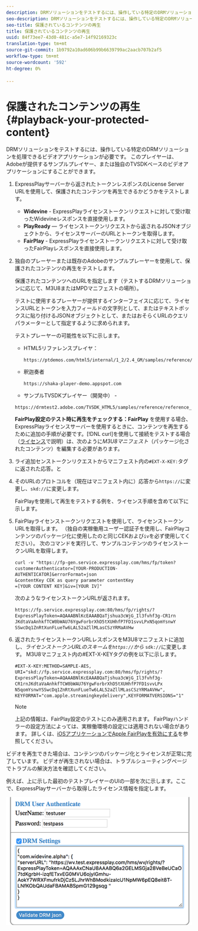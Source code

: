 ```yaml
---
description: DRMソリューションをテストするには、操作している特定のDRMソリューションを処理できるビデオアプリケーションが必要です。 このプレイヤーは、Adobeが提供するサンプルプレイヤー、または独自のTVSDKベースのビデオアプリケーションにすることができます。
seo-description: DRMソリューションをテストするには、操作している特定のDRMソリューションを処理できるビデオアプリケーションが必要です。 このプレイヤーは、Adobeが提供するサンプルプレイヤー、または独自のTVSDKベースのビデオアプリケーションにすることができます。
seo-title: 保護されているコンテンツの再生
title: 保護されているコンテンツの再生
uuid: 84f73ee7-43d0-481c-a5e7-14f92169323c
translation-type: tm+mt
source-git-commit: 1b9792a10ad606b99b6639799ac2aacb707b2af5
workflow-type: tm+mt
source-wordcount: '592'
ht-degree: 0%

---
```



# 保護されたコンテンツの再生{#playback-your-protected-content}

DRMソリューションをテストするには、操作している特定のDRMソリューションを処理できるビデオアプリケーションが必要です。 このプレイヤーは、Adobeが提供するサンプルプレイヤー、または独自のTVSDKベースのビデオアプリケーションにすることができます。

1. ExpressPlayサーバーから返されたトークンレスポンスのLicense Server URLを使用して、保護されたコンテンツを再生できるかどうかをテストします。

   * **Widevine**  - ExpressPlayライセンストークンリクエストに対して受け取ったWidevineレスポンスを直接使用します。
   * **PlayReady**  — ライセンストークンリクエストから返されるJSONオブジェクトから、ライセンスサーバーのURLとトークンを取得します。
   * **FairPlay**  - ExpressPlayライセンストークンリクエストに対して受け取ったFairPlayレスポンスを直接使用します。

1. 独自のプレーヤーまたは既存のAdobeのサンプルプレーヤーを使用して、保護されたコンテンツの再生をテストします。

   保護されたコンテンツへのURLを指定します（テストするDRMソリューションに応じて、M3U8またはMPDマニフェストの場所）。

   テストに使用するプレーヤーが提供するインターフェイスに応じて、ライセンスURLとトークンを入力フィールドの文字列として、またはテキストボックスに貼り付けるJSONオブジェクトとして、またはおそらくURLのクエリパラメーターとして指定するように求められます。

   テストプレーヤーの可能性を以下に示します。

   * HTML5リファレンスプレイヤ：

      ```
      https://ptdemos.com/html5/internal/1_2/2.4_GM/samples/reference/reference_player.html
      ```

   * 釈迦奏者

      ```
      https://shaka-player-demo.appspot.com
      ```

   * サンプルTVSDKプレイヤー（開発中） -

   ```
   https://drmtest2.adobe.com/TVSDK_HTML5/samples/reference/reference_player.html
   ```

   **FairPlay設定のテスト時に再生をチェックする：FairPlay** を使用する場合、ExpressPlayライセンスサーバーを使用するときに、コンテンツを再生するために追加の手順が必要です。[!DNL curl]を使用して接続をテストする場合（[ライセンス](../../multi-drm-workflows/quick-start/handle-the-licensing.md)で説明）は、次のように&#x200B;*M3U8マニフェスト*（パッケージ化されたコンテンツ）を編集する必要があります。

1. ライ追加センストークンリクエストからマニフェスト内の`#EXT-X-KEY:`タグに返された応答。と
1. そのURLのプロトコルを（現在はマニフェスト内に）応答から`https://`に変更し、`skd://`に変更します。

   FairPlayを使用して再生をテストする例を、ライセンス手順を含めて以下に示します。

1. FairPlayライセンストークンリクエストを使用して、ライセンストークンURLを取得します。 （独自の実稼働用ユーザー認証子を使用し、FairPlayコンテンツのパッケージ化に使用したのと同じCEKおよび`iv`を必ず使用してください）。 次のコマンドを実行して、サンプルコンテンツのライセンストークンURLを取得します。

   ```
   curl -v "https://fp-gen.service.expressplay.com/hms/fp/token? 
   customerAuthenticator=[YOUR-PRODUCTION-AUTHENTICATOR]&errorFormat=json 
   &contentKey CEK as query parameter contentKey 
   =[YOUR CONTENT KEY]&iv=[YOUR IV]"
   ```

   次のようなライセンストークンURLが返されます。

   ```
   https://fp.service.expressplay.com:80/hms/fp/rights/? 
   ExpressPlayToken=AQAAABNlKcEAAABQaTjshua3cWjG_Il3fvhf3g-CR1rn 
   JKdtaVaAnhkfTCW0bWAU76YgwForbrXhD5tXUHhfP7FD1svvLPxN5qomYsnwY 
   SSwcDq1ZnRtXunFLueTw6LAL52aZllMLasCSzYRMaAVHw 
   ```

1. 返されたライセンストークンURLレスポンスをM3U8マニフェストに追加し、*ライセンストークンURLのスキームを`https://`から* `sdk://`に変更します。 M3U8マニフェスト内の#EXT-X-KEYタグの例を以下に示します。

   ```
   #EXT-X-KEY:METHOD=SAMPLE-AES, 
   URI="skd://fp.service.expressplay.com:80/hms/fp/rights/? 
   ExpressPlayToken=AQAAABNlKcEAAABQaTjshua3cWjG_Il3fvhf3g- 
   CR1rnJKdtaVaAnhkfTCW0bWAU76YgwForbrXhD5tXUHhfP7FD1svvLPx 
   N5qomYsnwYSSwcDq1ZnRtXunFLueTw6LAL52aZllMLasCSzYRMaAVHw", 
   KEYFORMAT="com.apple.streamingkeydelivery",KEYFORMATVERSIONS="1"
   ```

   >[!NOTE]
   >
   >上記の情報は、FairPlay設定のテストにのみ適用されます。 FairPlayハンドラーの設定方法によっては、実稼働環境の設定には適用されない場合があります。 詳しくは、[iOSアプリケーションでApple FairPlayを有効にする](../../../programming/tvsdk-3x-ios-prog/ios-3x-drm-content-security/ios-3x-apple-fairplay-tvsdk.md)を参照してください。

ビデオを再生できた場合は、コンテンツのパッケージ化とライセンスが正常に完了しています。 ビデオが再生されない場合は、トラブルシューティングページでトラブルの解決方法を確認してください。

<!--<a id="example_603D92A1F3924467B5D66EC862B8F59C"></a>-->

例えば、上に示した最初のテストプレイヤーのUIの一部を次に示します。ここで、ExpressPlayサーバーから取得したライセンス情報を指定します。

<!--<a id="fig_zjy_q2c_rw"></a>-->

![](assets/sample-player-drm-settings-web.png)
